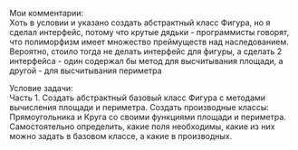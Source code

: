 Мои комментарии:\
Хоть в условии и указано создать абстрактный класс Фигура, но я сделал интерфейс, потому что крутые дядьки - программисты говорят, что полиморфизм имеет множество преймуществ над наследованием. Вероятно, стоило тогда не делать интерфейс для фигуры, а сделать 2 интерфейса - один содержал бы метод для высчитывания площади, а другой - для высчитывания периметра

Условие задачи:\
Часть 1. Создать абстрактный базовый класс Фигура с методами вычисления площади и периметра. Создать производные классы: Прямоугольника и Круга со своими функциями площади и периметра. Самостоятельно определить, какие поля необходимы, какие из них можно задать в базовом классе, а какие в производных.